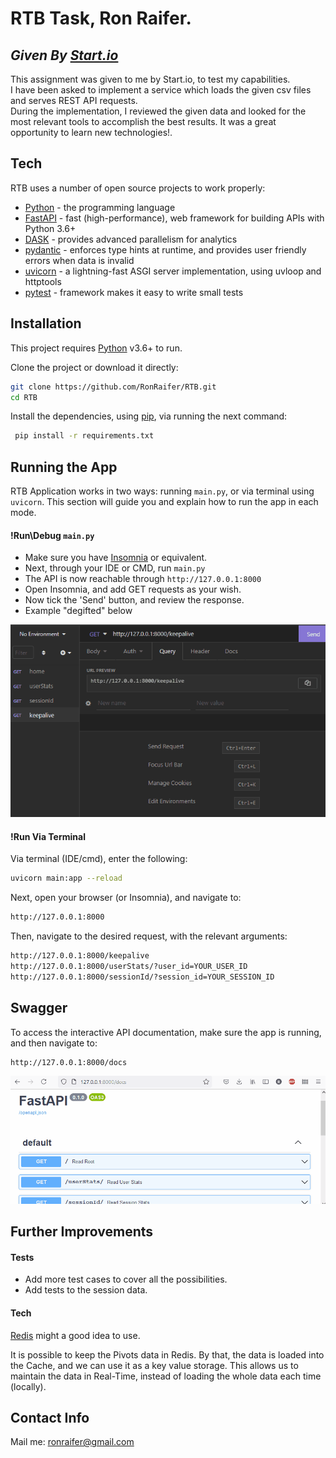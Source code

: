 # RTB Task, Ron Raifer.
## _Given By [Start.io](https://start.io/)_
This assignment was given to me by Start.io, to test my capabilities.\
I have been asked to implement a service which loads the given csv files and serves REST API requests.\
During the implementation, I reviewed the given data and looked for the most relevant tools to accomplish the best results. It was a great opportunity to learn new technologies!.  


## Tech

RTB uses a number of open source projects to work properly:

- [Python](https://www.python.org/) - the programming language
- [FastAPI](https://fastapi.tiangolo.com/) - fast (high-performance), web framework for building APIs with Python 3.6+
- [DASK](https://dask.org/) - provides advanced parallelism for analytics
- [pydantic](https://pydantic-docs.helpmanual.io/) - enforces type hints at runtime, and provides user friendly errors when data is invalid
- [uvicorn](https://www.uvicorn.org/) - a lightning-fast ASGI server implementation, using uvloop and httptools
- [pytest](pytest.org) - framework makes it easy to write small tests


## Installation

This project requires [Python](https://www.python.org/) v3.6+ to run.

Clone the project or download it directly:
```bash
git clone https://github.com/RonRaifer/RTB.git
cd RTB
```

Install the dependencies, using [pip](https://pypi.org/project/pip/), via running the next command:
```bash
 pip install -r requirements.txt
```

## Running the App

RTB Application works in two ways: running `main.py`, or via terminal using `uvicorn`.
This section will guide you and explain how to run the app in each mode.

#### !Run\Debug `main.py`

- Make sure you have [Insomnia](https://insomnia.rest/) or equivalent.
- Next, through your IDE or CMD, run ``main.py``
- The API is now reachable through ``http://127.0.0.1:8000``
- Open Insomnia, and add GET requests as your wish.
- Now tick the 'Send' button, and review the response.
- Example "degifted" below

![how_to_debug](https://github.com/RonRaifer/RTB/blob/06d763cc845d205ed738ab0e3f1b1aecfd25ec07/guide_files/how_to_debug.gif)

#### !Run Via Terminal

Via terminal (IDE/cmd), enter the following:
```bash 
uvicorn main:app --reload 
```

Next, open your browser (or Insomnia), and navigate to:
```bash 
http://127.0.0.1:8000
```

Then, navigate to the desired request, with the relevant arguments:
```bash 
http://127.0.0.1:8000/keepalive
http://127.0.0.1:8000/userStats/?user_id=YOUR_USER_ID
http://127.0.0.1:8000/sessionId/?session_id=YOUR_SESSION_ID
```

## Swagger

To access the interactive API documentation, make sure the app is running, and then navigate to:
```bash 
http://127.0.0.1:8000/docs
```
![how_to_docs](https://github.com/RonRaifer/RTB/blob/06d763cc845d205ed738ab0e3f1b1aecfd25ec07/guide_files/how_to_docs.gif)

## Further Improvements

#### Tests
- Add more test cases to cover all the possibilities. 
- Add tests to the session data.

#### Tech
[Redis](https://redis.io/) might a good idea to use. 

It is possible to keep the Pivots data in Redis. By that, the data is loaded into the Cache, and we can use it as a key value storage. 
This allows us to maintain the data in Real-Time, instead of loading the whole data each time (locally).

## Contact Info
Mail me: ronraifer@gmail.com


